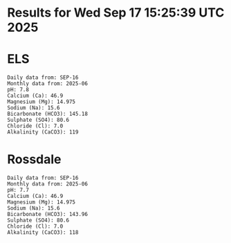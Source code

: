 # Results for Wed Sep 17 15:25:39 UTC 2025
# ELS
```
Daily data from: SEP-16
Monthly data from: 2025-06
pH: 7.8
Calcium (Ca): 46.9
Magnesium (Mg): 14.975
Sodium (Na): 15.6
Bicarbonate (HCO3): 145.18
Sulphate (SO4): 80.6
Chloride (Cl): 7.0
Alkalinity (CaCO3): 119
```
# Rossdale
```
Daily data from: SEP-16
Monthly data from: 2025-06
pH: 7.7
Calcium (Ca): 46.9
Magnesium (Mg): 14.975
Sodium (Na): 15.6
Bicarbonate (HCO3): 143.96
Sulphate (SO4): 80.6
Chloride (Cl): 7.0
Alkalinity (CaCO3): 118
```
